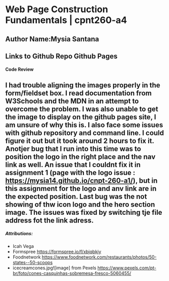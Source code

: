 # Web Page Construction Fundamentals |  cpnt260-a4

## Author Name:Mysia Santana

Links to
Github Repo
Github Pages
----------------------------------------------------------------------------------------------------------------
#### Code Review

I had trouble aligning the images properly in the form/fieldset box. I read documentation from W3Schools and the MDN in an attempt to overcome the problem. 
I was also unable to get the image to display on the github pages site, I am unsure of why this is.
I also face some issues with github repository and command line. I could figure it out but it took around 2 hours to fix it.
Anotjer bug that I run into this time was to position the logo in the right place and the nav link as well. An issue that I couldnt fix it in assignment 1 (page with the logo issue : https://mysia14.github.io/cnpt-260-a1/), but in this assignment for the logo and anv link are in the expected position.
Last bug was the not showing of thw icon logo and the hero section image. The issues was fixed by switching tje file address fot the link adress.
------------------------------------------------------------------------------------------------------------
##### Attributions:
* Icah Vega
* Formspree https://formspree.io/f/xbjqbkjy 
* Foodnetwork  https://www.foodnetwork.com/restaurants/photos/50-states--50-scoops 
* icecreamcones.jpg![image] from Pexels https://www.pexels.com/pt-br/foto/cones-casquinhas-sobremesa-fresco-5060455/  


